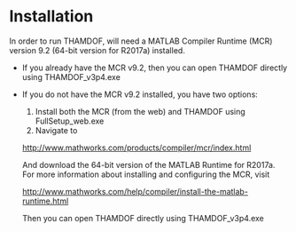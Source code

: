 # Installation

In order to run THAMDOF, will need a MATLAB Compiler Runtime (MCR) version 9.2 (64-bit version for R2017a) installed. 

  * If you already have the MCR v9.2, then you can open THAMDOF directly using THAMDOF_v3p4.exe
  
  * If you do not have the MCR v9.2 installed, you have two options:  
    1. Install both the MCR (from the web) and THAMDOF using FullSetup_web.exe
    2. Navigate to

     http://www.mathworks.com/products/compiler/mcr/index.html

     And download the 64-bit version of the MATLAB Runtime for R2017a.  
     For more information about installing and configuring the MCR, visit 

     http://www.mathworks.com/help/compiler/install-the-matlab-runtime.html
   
     Then you can open THAMDOF directly using THAMDOF_v3p4.exe

